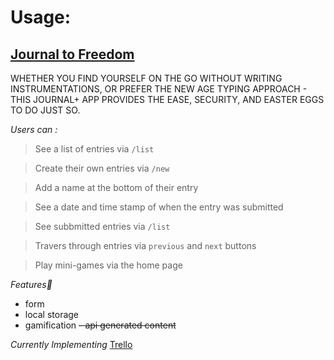 
# Usage:

## [Journal to Freedom](https://journal-to-freedom.netlify.app/)


WHETHER YOU FIND YOURSELF ON THE GO WITHOUT WRITING INSTRUMENTATIONS, OR PREFER THE NEW AGE TYPING APPROACH - THIS JOURNAL+ APP PROVIDES THE EASE, SECURITY, AND EASTER EGGS TO DO JUST SO.



_Users can :_ 

>See a list of entries via `/list`

>Create their own entries via `/new`

 >Add a name at the bottom of their entry

 >See a date and time stamp of when the entry was submitted

>See subbmitted entries via `/list` 

>Travers through entries via `previous` and `next` buttons

>Play mini-games via the home page

 
_Features🥇_

- form
- local storage
- gamification
~~- api generated content~~

_Currently Implementing_
[Trello](https://trello.com/b/X9ikQq0Kjournal-app-kanban-template)
